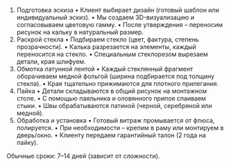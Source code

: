 
1. Подготовка эскиза
    • Клиент выбирает дизайн (готовый шаблон или индивидуальный эскиз).
    • Мы создаем 3D-визуализацию и согласовываем цветовую гамму.
    • После утверждения – переносим рисунок на кальку в натуральный размер.
2. Раскрой стекла
    • Подбираем стекло (цвет, фактура, степень прозрачности).
    • Калька разрезается на элементы, каждый переносится на стекло.
    • Специальным стеклорезом вырезаем детали, края шлифуем.
3. Обмотка латунной лентой
    • Каждый стеклянный фрагмент оборачиваем медной фольгой (ширина подбирается под толщину стекла).
    • Края тщательно прижимаются для плотного прилегания.
4. Пайка
    • Детали складываются в общий рисунок на монтажном столе.
    • С помощью паяльника и оловянного припоя спаиваем стыки.
    • Швы обрабатываются патиной (черной, серебряной или медной).
5. Обработка и установка
    • Готовый витраж промывается от флюса, полируется.
    • При необходимости – крепим в раму или монтируем в дверь/окно.
    • Клиенту передаем гарантийный талон (2 года на пайку).

Обычные сроки: 7–14 дней (зависит от сложности).